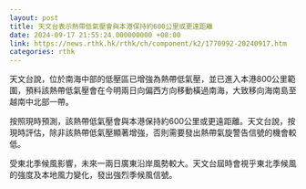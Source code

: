 ```yaml
---
layout: post
title: 天文台表示熱帶低氣壓會與本港保持約600公里或更遠距離
date: 2024-09-17 21:55:24.000000000 +08:00
link: https://news.rthk.hk/rthk/ch/component/k2/1770992-20240917.htm
categories: rthk
---
```


天文台說，位於南海中部的低壓區已增強為熱帶低氣壓，並已進入本港800公里範圍，預料該熱帶低氣壓會在今明兩日向偏西方向移動橫過南海，大致移向海南島至越南中北部一帶。

按照現時預測，該熱帶低氣壓會與本港保持約600公里或更遠距離。天文台說，按現時評估，除非該熱帶低氣壓顯著增強，否則需要發出熱帶氣旋警告信號的機會較低。

受東北季候風影響，未來一兩日廣東沿岸風勢較大。天文台屆時會視乎東北季候風的強度及本地風力變化，發出強烈季候風信號。
